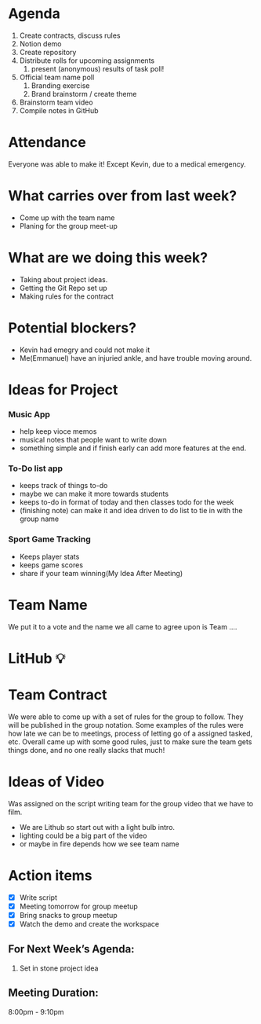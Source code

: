 # Agenda

1. Create contracts, discuss rules
2. Notion demo
3. Create repository
4. Distribute rolls for upcoming assignments
    1. present (anonymous) results of task poll!
5. Official team name poll
    1. Branding exercise
    2. Brand brainstorm / create theme
6. Brainstorm team video
7. Compile notes in GitHub

# Attendance

Everyone was able to make it! Except Kevin, due to a medical emergency.

# What carries over from last week?

- Come up with the team name
- Planing for the group meet-up

# What are we doing this week?

- Taking about project ideas.
- Getting the Git Repo set up
- Making rules for the contract

# Potential blockers?

- Kevin had emegry and could not make it
- Me(Emmanuel) have an injuried ankle, and have trouble moving around.

# Ideas for Project

### Music App

- help keep vioce memos
- musical notes that people want to write down
- something simple and if finish early can add more features at the end.

### To-Do list app

- keeps track of things to-do
- maybe we can make it more towards students
- keeps to-do in format of today and then classes todo for the week
- (finishing note) can make it and idea driven to do list to tie in with the group name

### Sport Game Tracking

- Keeps player stats
- keeps game scores
- share if your team winning(My Idea After Meeting)

# Team Name

We put it to a vote and the name we all came to agree upon is Team ….

# LitHub :bulb:

# Team Contract

We were able to come up with a set of rules for the group to follow. They will be published in the group notation. Some examples of the rules were how late we can be to meetings, process of letting go of a assigned tasked, etc. Overall came up with some good rules, just to make sure the team gets things done, and no one really slacks that much!

# Ideas of Video

Was assigned on the script writing team for the group video that we have to film.

- We are Lithub so start out with a light bulb intro.
- lighting could be a big part of the video
- or maybe in fire depends how we see team name

# Action items

- [x]  Write script
- [x]  Meeting tomorrow for group meetup
- [x]  Bring snacks to group meetup
- [x]  Watch the demo and create the workspace

## For Next Week’s Agenda:

1. Set in stone project idea

## Meeting Duration:

8:00pm - 9:10pm
